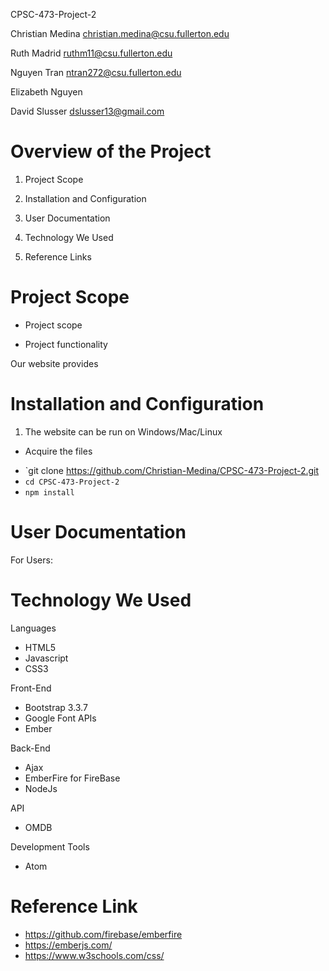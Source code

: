 CPSC-473-Project-2

Christian Medina christian.medina@csu.fullerton.edu

Ruth Madrid ruthm11@csu.fullerton.edu

Nguyen Tran ntran272@csu.fullerton.edu

Elizabeth Nguyen

David Slusser dslusser13@gmail.com


# Overview of the Project

1. Project Scope

2. Installation and Configuration

3. User Documentation

4. Technology We Used

5. Reference Links

# Project Scope

+ Project scope



+ Project functionality

Our website provides


# Installation and Configuration

1. The website can be run on Windows/Mac/Linux

+ Acquire the files
* `git clone https://github.com/Christian-Medina/CPSC-473-Project-2.git
* `cd CPSC-473-Project-2`
* `npm install`

# User Documentation

For Users:




# Technology We Used

Languages
+ HTML5
+ Javascript
+ CSS3

Front-End
+ Bootstrap 3.3.7
+ Google Font APIs
+ Ember

Back-End
+ Ajax
+ EmberFire for FireBase
+ NodeJs

API
+ OMDB

Development Tools
+ Atom

# Reference Link
+ https://github.com/firebase/emberfire
+ https://emberjs.com/
+ https://www.w3schools.com/css/

